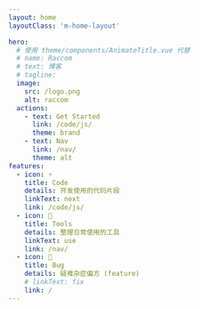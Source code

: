 ```yaml
---
layout: home
layoutClass: 'm-home-layout'

hero:
  # 使用 theme/components/AnimateTitle.vue 代替 
  # name: Raccom
  # text: 博客
  # tagline: 
  image:
    src: /logo.png
    alt: raccom
  actions:
    - text: Get Started
      link: /code/js/
      theme: brand
    - text: Nav
      link: /nav/
      theme: alt
features:
  - icon: ⚡
    title: Code
    details: 开发使用的代码片段
    linkText: next
    link: /code/js/
  - icon: 🔧
    title: Tools
    details: 整理日常使用的工具
    linkText: use
    link: /nav/
  - icon: 🐛
    title: Bug
    details: 疑难杂症偏方 (feature)
    # linkText: fix
    link: /
---
```


<style lang="scss">
.m-home-layout .image-src{
    opacity: 0.9;
    transition: .3s;
}
.m-home-layout .image-src:hover {
    opacity: 1;
}
</style>

<script lang="ts" setup>
  import './utils/version.ts';
</script>
